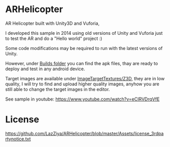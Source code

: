 # ARHelicopter
AR Helicopter built with Unity3D and Vuforia,

I developed  this sample in 2014 using old versions of Unity and Vuforia just to test the AR and do a "Hello world" project :)

Some code modifications may be required to run with the latest versions of Unity.

However, under [Builds folder](https://github.com/LazZiya/ARHelicopter/tree/master/Builds) you can find the apk files, thay are ready to deploy and test in any android device.

Target images are available under [ImageTargetTextures/Z3D](https://github.com/LazZiya/ARHelicopter/tree/master/Assets/Editor/QCAR/ImageTargetTextures/Z3D), they are in low quality, I will try to find and upload higher quality images, anyhow you are still able to change the target images in the editor.

See sample in youtube: https://www.youtube.com/watch?v=eCIRVDrqVfE

# License
https://github.com/LazZiya/ARHelicopter/blob/master/Assets/license_3rdpartynotice.txt
